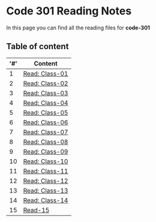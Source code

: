 # Code 301 Reading Notes
In this page you can find all the reading files for **code-301**

## Table of content 

|'#' |  Content |
| ------------ | -------------|
| 1  | [Read: Class-01](class-01.md)|
| 2  | [Read: Class-02](class-02.md)|
| 3  | [Read: Class-03](class-03.md) |
| 4  | [Read: Class-04](class-04.md)|
| 5  | [Read: Class-05](class-05.md)|
| 6  | [Read: Class-06](class-06.md)|
| 7  | [Read: Class-07](class-07.md)|
| 8  | [Read: Class-08](class-08.md)|
| 9  | [Read: Class-09](class-09.md)|
| 10 | [Read: Class-10](class-10.md)|
| 11 | [Read: Class-11](class-11.md)|
| 12 | [Read: Class-12](class-12.md)|
| 13 | [Read: Class-13](class-13.md)|
| 14 | [Read: Class-14](class-14a.md)|
| 15 | [Read-15](class-14b.md)|